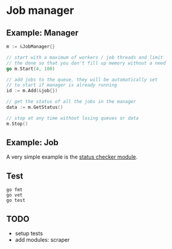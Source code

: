 # Job manager

## Example: Manager

```go
m := &JobManager{}

// start with a maximum of workers / job threads and limit 
// the done so that you don't fill up memory without a need
go m.Start(4, 100)

// add jobs to the queue, they will be automatically set
// to start if manager is already running
id := m.Add(&job{})

// get the status of all the jobs in the manager
data := m.GetStatus()

// stop at any time without losing queues or data
m.Stop()
```

## Example: Job

A very simple example is the [status checker module](modules/status.go).

## Test

```
go fmt
go vet
go test
```

## TODO

- setup tests
- add modules: scraper